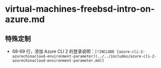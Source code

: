 # virtual-machines-freebsd-intro-on-azure.md

## 特殊定制

* 68-69 行，添加 Azure CLI 2 的登录说明：`[!INCLUDE [azure-cli-2-azurechinacloud-environment-parameter](../../includes/azure-cli-2-azurechinacloud-environment-parameter.md)]`